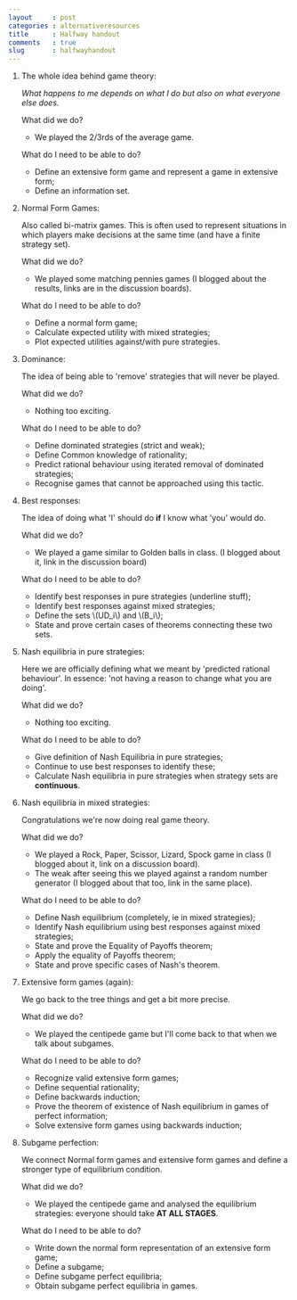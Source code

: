 ```yaml
---
layout     : post
categories : alternativeresources
title      : Halfway handout
comments   : true
slug       : halfwayhandout
---
```


1. The whole idea behind game theory:

    _What happens to me depends on what I do but also on what everyone else does._

    What did we do?

    - We played the 2/3rds of the average game.

    What do I need to be able to do?

    - Define an extensive form game and represent a game in extensive form;
    - Define an information set.

2. Normal Form Games:

    Also called bi-matrix games. This is often used to represent situations in which players make decisions at the same time (and have a finite strategy set).

    What did we do?

    - We played some matching pennies games (I blogged about the results, links are in the discussion boards).

    What do I need to be able to do?

    - Define a normal form game;
    - Calculate expected utility with mixed strategies;
    - Plot expected utilities against/with pure strategies.

3. Dominance:

    The idea of being able to 'remove' strategies that will never be played.

    What did we do?

    - Nothing too exciting.

    What do I need to be able to do?

    - Define dominated strategies (strict and weak);
    - Define Common knowledge of rationality;
    - Predict rational behaviour using iterated removal of dominated strategies;
    - Recognise games that cannot be approached using this tactic.

4. Best responses:

    The idea of doing what 'I' should do **if** I know what 'you' would do.

    What did we do?

    - We played a game similar to Golden balls in class. (I blogged about it, link in the discussion board)

    What do I need to be able to do?

    - Identify best responses in pure strategies (underline stuff);
    - Identify best responses against mixed strategies;
    - Define the sets \\(UD_i\\) and \\(B_i\\);
    - State and prove certain cases of theorems connecting these two sets.

5. Nash equilibria in pure strategies:

    Here we are officially defining what we meant by 'predicted rational behaviour'. In essence: 'not having a reason to change what you are doing'.

    What did we do?

    - Nothing too exciting.

    What do I need to be able to do?

    - Give definition of Nash Equilibria in pure strategies;
    - Continue to use best responses to identify these;
    - Calculate Nash equilibria in pure strategies when strategy sets are **continuous**.

6. Nash equilibria in mixed strategies:

    Congratulations we're now doing real game theory.

    What did we do?

    - We played a Rock, Paper, Scissor, Lizard, Spock game in class (I blogged about it, link on a discussion board).
    - The weak after seeing this we played against a random number generator (I blogged about that too, link in the same place).

    What do I need to be able to do?

    - Define Nash equilibrium (completely, ie in mixed strategies);
    - Identify Nash equilibrium using best responses against mixed strategies;
    - State and prove the Equality of Payoffs theorem;
    - Apply the equality of Payoffs theorem;
    - State and prove specific cases of Nash's theorem.

7. Extensive form games (again):

    We go back to the tree things and get a bit more precise.

    What did we do?

    - We played the centipede game but I'll come back to that when we talk about subgames.

    What do I need to be able to do?

    - Recognize valid extensive form games;
    - Define sequential rationality;
    - Define backwards induction;
    - Prove the theorem of existence of Nash equilibrium in games of perfect information;
    - Solve extensive form games using backwards induction;

8. Subgame perfection:

    We connect Normal form games and extensive form games and define a stronger type of equilibrium condition.

    What did we do?

    - We played the centipede game and analysed the equilibrium strategies: everyone should take **AT ALL STAGES**.

    What do I need to be able to do?

    - Write down the normal form representation of an extensive form game;
    - Define a subgame;
    - Define subgame perfect equilibria;
    - Obtain subgame perfect equilibria in games.
